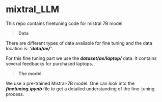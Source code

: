 # mixtral_LLM
This repo contains finetuning code for mistral 7B model

> **Data**

There are different types of data available for fine tuning and the data location is: **_'data/ae/'_**.

For this fine tuning part we use the **_dataset/ae/laptop/_** data. It contains several feedbacks for purchased laptops.

> **The model**

We use a pre-trained Mistral-7B model. One can look into the **_finetuning.ipynb_** file to get a detailed understanding of the fine-tuning process. 
